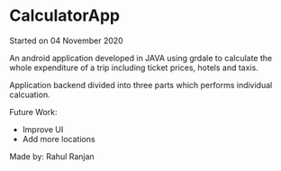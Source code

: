 # CalculatorApp
Started on 04 November 2020

An android application developed in JAVA using grdale to calculate the whole expenditure of a trip including ticket prices, hotels and taxis.

Application backend divided into three parts which performs individual calcuation. 

Future Work:
- Improve UI
- Add more locations

Made by:
Rahul Ranjan